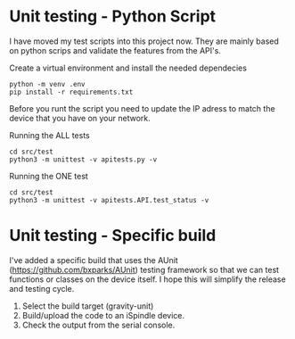 # Unit testing - Python Script

I have moved my test scripts into this project now. They are mainly based on python scrips and validate the features from the API's.

Create a virtual environment and install the needed dependecies
```
python -m venv .env
pip install -r requirements.txt
```

Before you runt the script you need to update the IP adress to match the device that you have on your network.

Running the ALL tests
```
cd src/test
python3 -m unittest -v apitests.py -v
```

Running the ONE test
```
cd src/test
python3 -m unittest -v apitests.API.test_status -v
```

# Unit testing - Specific build

I've added a specific build that uses the AUnit (https://github.com/bxparks/AUnit) testing framework so that we can test functions or classes on the device itself. I hope this will simplify the release and testing cycle.

1. Select the build target (gravity-unit)
2. Build/upload the code to an iSpindle device. 
3. Check the output from the serial console.

